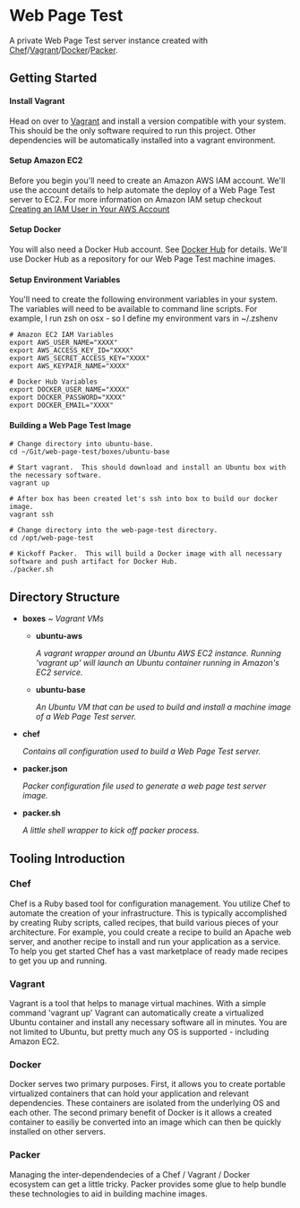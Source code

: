 Web Page Test
=============

A private Web Page Test server instance created with [Chef]/[Vagrant]/[Docker]/[Packer].

## Getting Started

#### Install Vagrant
Head on over to [Vagrant] and install a version compatible with your system.  This should be the only software required to run this project.  Other dependencies will be automatically installed into a vagrant environment.

#### Setup Amazon EC2
Before you begin you'll need to create an Amazon AWS IAM account.  We'll use the account details to help automate the deploy of a Web Page Test server to EC2.  For more information on Amazon IAM setup checkout [Creating an IAM User in Your AWS Account]

#### Setup Docker
You will also need a Docker Hub account.  See [Docker Hub] for details.  We'll use Docker Hub as a repository for our Web Page Test machine images.

#### Setup Environment Variables
You'll need to create the following environment variables in your system.  The variables will need to be available to command line scripts.  For example, I run zsh on osx - so I define my environment vars in ~/.zshenv
```
# Amazon EC2 IAM Variables
export AWS_USER_NAME="XXXX"
export AWS_ACCESS_KEY_ID="XXXX"
export AWS_SECRET_ACCESS_KEY="XXXX"
export AWS_KEYPAIR_NAME="XXXX"

# Docker Hub Variables
export DOCKER_USER_NAME="XXXX"
export DOCKER_PASSWORD="XXXX"
export DOCKER_EMAIL="XXXX"
```

#### Building a Web Page Test Image
```
# Change directory into ubuntu-base.
cd ~/Git/web-page-test/boxes/ubuntu-base

# Start vagrant.  This should download and install an Ubuntu box with the necessary software.
vagrant up

# After box has been created let's ssh into box to build our docker image.
vagrant ssh

# Change directory into the web-page-test directory.
cd /opt/web-page-test

# Kickoff Packer.  This will build a Docker image with all necessary software and push artifact for Docker Hub.
./packer.sh
```

## Directory Structure

* **boxes** *~ Vagrant VMs*
    * **ubuntu-aws**
    
        *A vagrant wrapper around an Ubuntu AWS EC2 instance.  Running 'vagrant up' will launch an Ubuntu container running in Amazon's EC2 service.*
    * **ubuntu-base**
    
        *An Ubuntu VM that can be used to build and install a machine image of a Web Page Test server.* 
* **chef**

    *Contains all configuration used to build a Web Page Test server.*
* **packer.json**
 
    *Packer configuration file used to generate a web page test server image.*

* **packer.sh**

    *A little shell wrapper to kick off packer process.*


## Tooling Introduction

### Chef
Chef is a Ruby based tool for configuration management.  You utilize Chef to automate the creation of your infrastructure.  This is typically accomplished by creating Ruby scripts, called recipes, that build various pieces of your architecture.  For example, you could create a recipe to build an Apache web server, and another recipe to install and run your application as a service.  To help you get started Chef has a vast marketplace of ready made recipes to get you up and running.

### Vagrant
Vagrant is a tool that helps to manage virtual machines.  With a simple command 'vagrant up' Vagrant can automatically create a virtualized Ubuntu container and install any necessary software all in minutes.  You are not limited to Ubuntu, but pretty much any OS is supported - including Amazon EC2.

### Docker
Docker serves two primary purposes.  First, it allows you to create portable virtualized containers that can hold your application and relevant dependencies.  These containers are isolated from the underlying OS and each other.  The second primary benefit of Docker is it allows a created container to easiliy be converted into an image which can then be quickly installed on other servers.

### Packer
Managing the inter-dependendecies of a Chef / Vagrant / Docker ecosystem can get a little tricky.  Packer provides some glue to help bundle these technologies to aid in building machine images.

[Chef]:https://www.getchef.com/chef/
[Vagrant]:https://www.vagrantup.com/about.html
[Docker]:https://www.docker.com/whatisdocker/
[Packer]:http://www.packer.io/
[Creating an IAM User in Your AWS Account]:http://docs.aws.amazon.com/IAM/latest/UserGuide/Using_SettingUpUser.html
[Docker Hub]:https://hub.docker.com/
